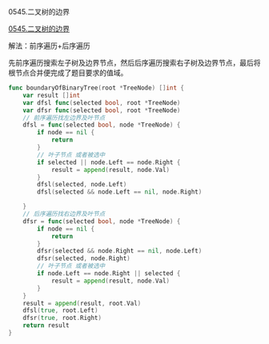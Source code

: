 0545.二叉树的边界

[0545.二叉树的边界](https://leetcode.cn/problems/boundary-of-binary-tree/)



解法：前序遍历+后序遍历



先前序遍历搜索左子树及边界节点，然后后序遍历搜索右子树及边界节点，最后将根节点合并便完成了题目要求的值域。



```go
func boundaryOfBinaryTree(root *TreeNode) []int {
	var result []int
	var dfsl func(selected bool, root *TreeNode)
	var dfsr func(selected bool, root *TreeNode)
	// 前序遍历找左边界及叶节点
	dfsl = func(selected bool, node *TreeNode) {
		if node == nil {
			return
		}
		// 叶子节点 或者被选中
		if selected || node.Left == node.Right {
			result = append(result, node.Val)
		}
		dfsl(selected, node.Left)
		dfsl(selected && node.Left == nil, node.Right)

	}
	// 后序遍历找右边界及叶节点
	dfsr = func(selected bool, node *TreeNode) {
		if node == nil {
			return
		}
		dfsr(selected && node.Right == nil, node.Left)
		dfsr(selected, node.Right)
		// 叶子节点 或者被选中
		if node.Left == node.Right || selected {
			result = append(result, node.Val)
		}
	}
	result = append(result, root.Val)
	dfsl(true, root.Left)
	dfsr(true, root.Right)
	return result
}
```
